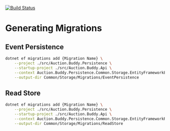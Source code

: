 [![Build Status](https://dev.azure.com/bryceklinker/Harvest%20Home/_apis/build/status/bryceklinker.auction-buddy?branchName=master)](https://dev.azure.com/bryceklinker/Harvest%20Home/_build/latest?definitionId=6&branchName=master)

# Generating Migrations

## Event Persistence

```bash
dotnet ef migrations add {Migration Name} \
    --project ./src/Auction.Buddy.Persistence \
    --startup-project ./src/Auction.Buddy.Api \
    --context Auction.Buddy.Persistence.Common.Storage.EntityFrameworkEventPersistence \
    --output-dir Common/Storage/Migrations/EventPersistence
```

## Read Store

```bash
dotnet ef migrations add {Migration Name} \
    --project ./src/Auction.Buddy.Persistence \
    --startup-project ./src/Auction.Buddy.Api \
    --context Auction.Buddy.Persistence.Common.Storage.EntityFrameworkReadStore \
    --output-dir Common/Storage/Migrations/ReadStore
```